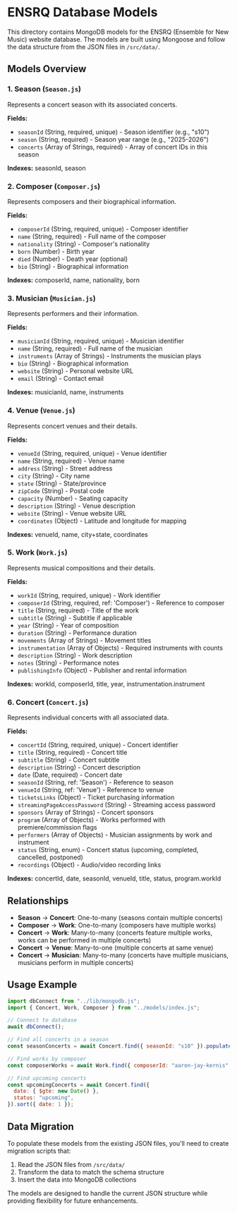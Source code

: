 # ENSRQ Database Models

This directory contains MongoDB models for the ENSRQ (Ensemble for New Music) website database. The models are built using Mongoose and follow the data structure from the JSON files in `/src/data/`.

## Models Overview

### 1. Season (`Season.js`)

Represents a concert season with its associated concerts.

**Fields:**

- `seasonId` (String, required, unique) - Season identifier (e.g., "s10")
- `season` (String, required) - Season year range (e.g., "2025-2026")
- `concerts` (Array of Strings, required) - Array of concert IDs in this season

**Indexes:** seasonId, season

### 2. Composer (`Composer.js`)

Represents composers and their biographical information.

**Fields:**

- `composerId` (String, required, unique) - Composer identifier
- `name` (String, required) - Full name of the composer
- `nationality` (String) - Composer's nationality
- `born` (Number) - Birth year
- `died` (Number) - Death year (optional)
- `bio` (String) - Biographical information

**Indexes:** composerId, name, nationality, born

### 3. Musician (`Musician.js`)

Represents performers and their information.

**Fields:**

- `musicianId` (String, required, unique) - Musician identifier
- `name` (String, required) - Full name of the musician
- `instruments` (Array of Strings) - Instruments the musician plays
- `bio` (String) - Biographical information
- `website` (String) - Personal website URL
- `email` (String) - Contact email

**Indexes:** musicianId, name, instruments

### 4. Venue (`Venue.js`)

Represents concert venues and their details.

**Fields:**

- `venueId` (String, required, unique) - Venue identifier
- `name` (String, required) - Venue name
- `address` (String) - Street address
- `city` (String) - City name
- `state` (String) - State/province
- `zipCode` (String) - Postal code
- `capacity` (Number) - Seating capacity
- `description` (String) - Venue description
- `website` (String) - Venue website URL
- `coordinates` (Object) - Latitude and longitude for mapping

**Indexes:** venueId, name, city+state, coordinates

### 5. Work (`Work.js`)

Represents musical compositions and their details.

**Fields:**

- `workId` (String, required, unique) - Work identifier
- `composerId` (String, required, ref: 'Composer') - Reference to composer
- `title` (String, required) - Title of the work
- `subtitle` (String) - Subtitle if applicable
- `year` (String) - Year of composition
- `duration` (String) - Performance duration
- `movements` (Array of Strings) - Movement titles
- `instrumentation` (Array of Objects) - Required instruments with counts
- `description` (String) - Work description
- `notes` (String) - Performance notes
- `publishingInfo` (Object) - Publisher and rental information

**Indexes:** workId, composerId, title, year, instrumentation.instrument

### 6. Concert (`Concert.js`)

Represents individual concerts with all associated data.

**Fields:**

- `concertId` (String, required, unique) - Concert identifier
- `title` (String, required) - Concert title
- `subtitle` (String) - Concert subtitle
- `description` (String) - Concert description
- `date` (Date, required) - Concert date
- `seasonId` (String, ref: 'Season') - Reference to season
- `venueId` (String, ref: 'Venue') - Reference to venue
- `ticketsLinks` (Object) - Ticket purchasing information
- `streamingPageAccessPassword` (String) - Streaming access password
- `sponsors` (Array of Strings) - Concert sponsors
- `program` (Array of Objects) - Works performed with premiere/commission flags
- `performers` (Array of Objects) - Musician assignments by work and instrument
- `status` (String, enum) - Concert status (upcoming, completed, cancelled, postponed)
- `recordings` (Object) - Audio/video recording links

**Indexes:** concertId, date, seasonId, venueId, title, status, program.workId

## Relationships

- **Season** → **Concert**: One-to-many (seasons contain multiple concerts)
- **Composer** → **Work**: One-to-many (composers have multiple works)
- **Concert** → **Work**: Many-to-many (concerts feature multiple works, works can be performed in multiple concerts)
- **Concert** → **Venue**: Many-to-one (multiple concerts at same venue)
- **Concert** → **Musician**: Many-to-many (concerts have multiple musicians, musicians perform in multiple concerts)

## Usage Example

```javascript
import dbConnect from "../lib/mongodb.js";
import { Concert, Work, Composer } from "../models/index.js";

// Connect to database
await dbConnect();

// Find all concerts in a season
const seasonConcerts = await Concert.find({ seasonId: "s10" }).populate("venueId").sort({ date: 1 });

// Find works by composer
const composerWorks = await Work.find({ composerId: "aaron-jay-kernis" }).populate("composerId");

// Find upcoming concerts
const upcomingConcerts = await Concert.find({
  date: { $gte: new Date() },
  status: "upcoming",
}).sort({ date: 1 });
```

## Data Migration

To populate these models from the existing JSON files, you'll need to create migration scripts that:

1. Read the JSON files from `/src/data/`
2. Transform the data to match the schema structure
3. Insert the data into MongoDB collections

The models are designed to handle the current JSON structure while providing flexibility for future enhancements.
